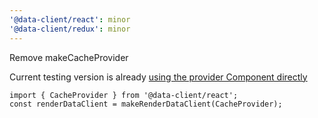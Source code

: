 ```yaml
---
'@data-client/react': minor
'@data-client/redux': minor
---
```


Remove makeCacheProvider

Current testing version is already [using the provider Component directly](https://dataclient.io/docs/api/makeRenderRestHook)

```tsx
import { CacheProvider } from '@data-client/react';
const renderDataClient = makeRenderDataClient(CacheProvider);
```